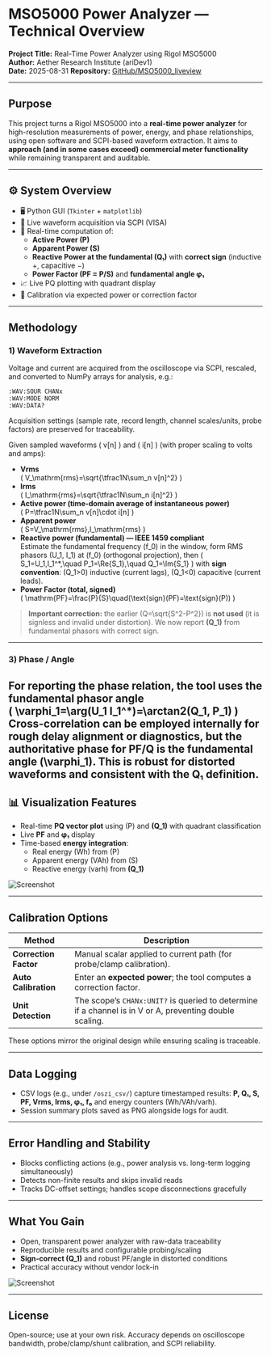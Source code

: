 # MSO5000 Power Analyzer — Technical Overview

**Project Title:** Real-Time Power Analyzer using Rigol MSO5000  
**Author:** Aether Research Institute (ariDev1)  
**Date:** 2025-08-31 
**Repository:** [GitHub/MSO5000_liveview](https://github.com/ariDev1/MSO5000_liveview)

---

## Purpose

This project turns a Rigol MSO5000 into a **real-time power analyzer** for high-resolution measurements of power, energy, and phase relationships, using open software and SCPI-based waveform extraction. It aims to **approach (and in some cases exceed) commercial meter functionality** while remaining transparent and auditable.

---

## ⚙ System Overview

- 🖥️ Python GUI (`Tkinter` + `matplotlib`)  
- 🔌 Live waveform acquisition via SCPI (VISA)  
- 🧮 Real-time computation of:
  - **Active Power (P)**
  - **Apparent Power (S)**
  - **Reactive Power at the fundamental (Q₁)** with **correct sign** (inductive +, capacitive −)
  - **Power Factor (PF = P/S)** and **fundamental angle φ₁**
- 📈 Live PQ plotting with quadrant display  
- 🧪 Calibration via expected power or correction factor

---

## Methodology

### 1) Waveform Extraction

Voltage and current are acquired from the oscilloscope via SCPI, rescaled, and converted to NumPy arrays for analysis, e.g.:

```
:WAV:SOUR CHANx
:WAV:MODE NORM
:WAV:DATA?
```

Acquisition settings (sample rate, record length, channel scales/units, probe factors) are preserved for traceability.

Given sampled waveforms \( v[n] \) and \( i[n] \) (with proper scaling to volts and amps):

- **Vrms**   
  \(
  V_\mathrm{rms}=\sqrt{\tfrac1N\sum_n v[n]^2}
  \)
- **Irms**   
  \(
  I_\mathrm{rms}=\sqrt{\tfrac1N\sum_n i[n]^2}
  \)
- **Active power (time-domain average of instantaneous power)**  
  \(
  P=\tfrac1N\sum_n v[n]\cdot i[n]
  \)
- **Apparent power**  
  \(
  S=V_\mathrm{rms}\,I_\mathrm{rms}
  \)
- **Reactive power (fundamental) — IEEE 1459 compliant**  
  Estimate the fundamental frequency \(f_0\) in the window, form RMS phasors \(U_1, I_1\) at \(f_0\) (orthogonal projection), then
  \(
  S_1=U_1\,I_1^*,\quad P_1=\Re\{S_1\},\quad Q_1=\Im\{S_1\}
  \)
  with **sign convention**: \(Q_1>0\) inductive (current lags), \(Q_1<0\) capacitive (current leads).
- **Power Factor (total, signed)**  
  \(
  \mathrm{PF}=\frac{P}{S}\quad(\text{sign}(PF)=\text{sign}(P))
  \)

> **Important correction:** the earlier \(Q=\sqrt{S^2-P^2}\) is **not used** (it is signless and invalid under distortion). We now report **\(Q_1\)** from fundamental phasors with correct sign.

---

### 3) Phase / Angle

For reporting the phase relation, the tool uses the **fundamental phasor angle**  
\(
\varphi_1=\arg(U_1 I_1^*)=\arctan2(Q_1, P_1)
\)
Cross-correlation can be employed internally for **rough delay alignment** or diagnostics, but the **authoritative phase** for PF/Q is the **fundamental angle \(\varphi_1\)**. This is robust for distorted waveforms and consistent with the Q₁ definition.
---

## 📊 Visualization Features

- Real-time **PQ vector plot** using \(P\) and **\(Q_1\)** with quadrant classification  
- Live **PF** and **φ₁** display  
- Time-based **energy integration**:
  - Real energy (Wh) from \(P\)
  - Apparent energy (VAh) from \(S\)
  - Reactive energy (varh) from **\(Q_1\)**

![Screenshot](power-analysis_demo2.png)

---

## Calibration Options

| Method | Description |
|---|---|
| **Correction Factor** | Manual scalar applied to current path (for probe/clamp calibration). |
| **Auto Calibration** | Enter an **expected power**; the tool computes a correction factor. |
| **Unit Detection** | The scope’s `CHANx:UNIT?` is queried to determine if a channel is in V or A, preventing double scaling. |

These options mirror the original design while ensuring scaling is traceable.

---

## Data Logging

- CSV logs (e.g., under `/oszi_csv/`) capture timestamped results: **P, Q₁, S, PF, Vrms, Irms, φ₁, f₀** and energy counters (Wh/VAh/varh).  
- Session summary plots saved as PNG alongside logs for audit.

---

## Error Handling and Stability

- Blocks conflicting actions (e.g., power analysis vs. long-term logging simultaneously)  
- Detects non-finite results and skips invalid reads  
- Tracks DC-offset settings; handles scope disconnections gracefully

---

## What You Gain

- Open, transparent power analyzer with raw-data traceability  
- Reproducible results and configurable probing/scaling  
- **Sign-correct \(Q_1\)** and robust PF/angle in distorted conditions  
- Practical accuracy without vendor lock-in

![Screenshot](power-analysis_demo3.png)

---

## License

Open-source; use at your own risk. Accuracy depends on oscilloscope bandwidth, probe/clamp/shunt calibration, and SCPI reliability.